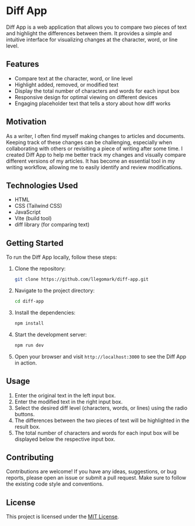 # Diff App

Diff App is a web application that allows you to compare two pieces of text and highlight the differences between them. It provides a simple and intuitive interface for visualizing changes at the character, word, or line level.

## Features

- Compare text at the character, word, or line level
- Highlight added, removed, or modified text
- Display the total number of characters and words for each input box
- Responsive design for optimal viewing on different devices
- Engaging placeholder text that tells a story about how diff works

## Motivation

As a writer, I often find myself making changes to articles and documents. Keeping track of these changes can be challenging, especially when collaborating with others or revisiting a piece of writing after some time. I created Diff App to help me better track my changes and visually compare different versions of my articles. It has become an essential tool in my writing workflow, allowing me to easily identify and review modifications.

## Technologies Used

- HTML
- CSS (Tailwind CSS)
- JavaScript
- Vite (build tool)
- diff library (for comparing text)

## Getting Started

To run the Diff App locally, follow these steps:

1. Clone the repository:

   ```bash
   git clone https://github.com/llegomark/diff-app.git
   ```

2. Navigate to the project directory:

   ```bash
   cd diff-app
   ```

3. Install the dependencies:

   ```bash
   npm install
   ```

4. Start the development server:

   ```bash
   npm run dev
   ```

5. Open your browser and visit `http://localhost:3000` to see the Diff App in action.

## Usage

1. Enter the original text in the left input box.
2. Enter the modified text in the right input box.
3. Select the desired diff level (characters, words, or lines) using the radio buttons.
4. The differences between the two pieces of text will be highlighted in the result box.
5. The total number of characters and words for each input box will be displayed below the respective input box.

## Contributing

Contributions are welcome! If you have any ideas, suggestions, or bug reports, please open an issue or submit a pull request. Make sure to follow the existing code style and conventions.

## License

This project is licensed under the [MIT License](LICENSE).